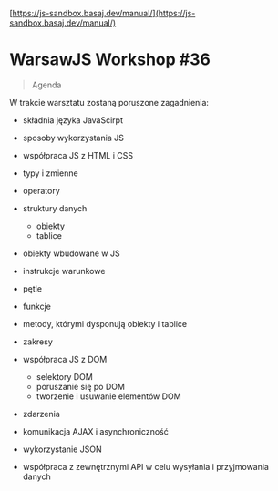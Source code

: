 [https://js-sandbox.basaj.dev/manual/](https://js-sandbox.basaj.dev/manual/)

# WarsawJS Workshop #36

> Agenda

W trakcie warsztatu zostaną poruszone zagadnienia:

 - składnia języka JavaScirpt

 - sposoby wykorzystania JS

 - współpraca JS z HTML i CSS

 - typy i zmienne

 - operatory 

 - struktury danych
    - obiekty
    - tablice

- obiekty wbudowane w JS

- instrukcje warunkowe

- pętle 

- funkcje

- metody, którymi dysponują obiekty i tablice

- zakresy 

- współpraca JS z DOM
    - selektory DOM
    - poruszanie się po DOM
    - tworzenie i usuwanie elementów DOM

- zdarzenia

- komunikacja AJAX i asynchroniczność

- wykorzystanie JSON

- współpraca z zewnętrznymi API w celu wysyłania i przyjmowania danych
